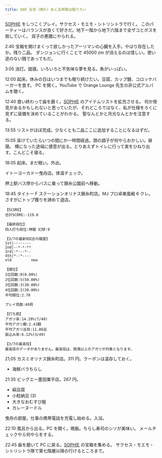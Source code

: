 ```yaml
---
title: 680 日目（晴れ）あと五時間は眠りたい
---
```


[SOPHIE][dtp22] をしつこくプレイ。サクセス・モエモ・シトリシトラで行く。
このパーティーはバランスが良くて好きだ。地下一階から地下六階まで全ザコとボスを倒していく。
双子の悪魔にやられる。

2:40 宝箱を開けまくって欲しかったアーリマンの心臓を入手。やはり存在したか。残り二品。
ダンジョンに行くことで 45000 zm が消えるのは惜しい。使い途のない銭であってもだ。

3:05 消灯。就寝。いろいろと不気味な夢を見る。魚がいっぱい。

12:00 起床。休みの日はいつまでも眠り続けたい。豆腐、カップ麺、コロッケバーガーを食す。
PC を開く。YouTube で Orange Lounge 先生の非公式アルバムを聴く。

12:40 食い終わって歯を磨く。[SOPHIE][dtp22] のアイテムリストを拡充させる。
何か発見があるかもしれないと思っていたが、それどころではなく、私が仕様をろくに見ずに装備を決めていることがわかる。
聖なんとかと月光なんとかを注意する。

13:55 リストがほぼ完成。少なくとも二品ここに追加することになるはずだ。

15:05 呆けていたらいつの間にか一時間経過。頭の調子が何やらおかしい。昼寝。
横になった途端に便意が出る。とりあえずトイレに行って実をひねり出す。こんどこそ寝る。

18:05 起床。まだ眠い。外出。

イトーヨーカドー曳舟店。体温チェック。

押上駅バス停からバスに乗って錦糸公園前へ移動。

18:45 タイトー F ステーションオリナス錦糸町店。MJ プロ卓東風戦 6 クレ。
さすがにトップ獲りを諦めて退店。

```text
【SCORE】
合計SCORE:-119.8

【最終段位】
四人打ち段位:神龍 幻球:9

【3/7の最新8試合の履歴】
1st|--------
2nd|--*-*-**
3rd|-*---*--
4th|*--*----
old         new

【順位】
1位回数:0(0.00%)
2位回数:5(50.00%)
3位回数:3(30.00%)
4位回数:2(20.00%)
平均順位:2.70

プレイ局数:49局

【打ち筋】
アガリ率:14.29%(7/49)
平均アガリ翻:2.43翻
平均アガリ巡目:11.86巡
振込み率:6.12%(3/49)

【3/7の最高役】
最高役のデータがありません。最高役は、跳満以上のアガリが対象となります。
```

21;05 カスミオリナス錦糸町店。311 円。クーポンは温存しておく。

* 海鮮バラちらし

21:35 ビッグエー墨田業平店。267 円。

* 絹豆腐
* 小粒納豆 (3)
* 大きなおむすび鮭
* カレーヌードル

曳舟の部屋。仕事の携帯電話を充電し始める。入浴。

22:10 風呂から出る。PC を開く。晩飯。ちらし寿司のシソが美味い。
メールチェックやら何やらをする。

22:45 歯を磨いて PC に戻る。[SOPHIE][dtp22] の宝箱を集める。
サクセス・モエモ・シトリシトラ隊で第七階層以降の行けるところまで。

[dtp22]: https://wodifes.net/game/show/469
